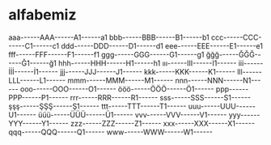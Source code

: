# alfabemiz
aaa------AAA------A1------a1
bbb------BBB------B1------b1
ccc------CCC------C1------c1
ddd------DDD------D1------d1
eee------EEE------E1------e1
fff------FFF------F1------f1
ggg------GGG------G1------g1
ğğğ------ĞĞĞ------Ğ1------ğ1
hhh------HHH------H1------h1
ııı------III------I1------
iii------İİİ------İ1------
jjj------JJJ------J1------
kkk------KKK------K1------
lll------LLL------L1------
mmm------MMM------M1------
nnn------NNN------N1------
ooo------OOO------O1------
ööö------ÖÖÖ------Ö1------
ppp------PPP------P1------
rrr------RRR------R1------
sss------SSS------S1------
şşş------ŞŞŞ------Ş1------
ttt------TTT------T1------
uuu------UUU------U1------
üüü------ÜÜÜ------Ü1------
vvv------VVV------V1------
yyy------YYY------Y1------
zzz------ZZZ------Z1------
xxx------XXX------X1------
qqq------QQQ------Q1------
www------WWW------W1------
